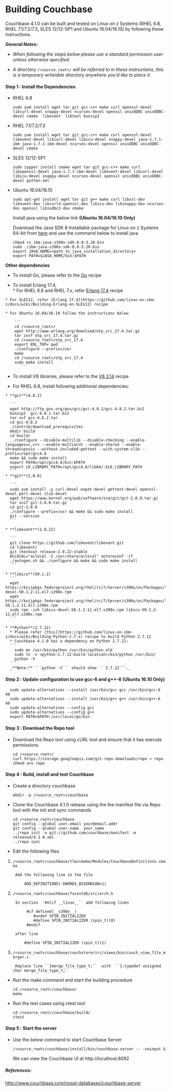 <!---PACKAGE:Couchbase--->
<!---DISTRO:SLES 12.x:4.1.0--->
<!---DISTRO:RHEL 7.x:4.1.0--->
<!---DISTRO:Ubuntu 16.x:4.1.0--->

# Building Couchbase

Couchbase 4.1.0 can be built and tested on Linux on z Systems (RHEL 6.8, RHEL 7.1/7.2/7.3, SLES 12/12-SP1 and Ubuntu 16.04/16.10) by following these instructions.

_**General Notes:**_  

* _When following the steps below please use a standard permission user unless otherwise specified._

* _A directory `/<source_root>/` will be referred to in these instructions, this is a temporary writeable directory anywhere you'd like to place it._

#### Step 1 : Install the Dependencies

*	RHEL 6.8 
 
		sudo yum install wget tar git gcc-c++ make curl openssl-devel libcurl-devel snappy-devel ncurses-devel openssl unixODBC unixODBC-devel cmake  libevent  libtool bunzip2

*	RHEL 7.1/7.2/7.3
     
		sudo yum install wget tar git gcc-c++ make curl openssl-devel libevent-devel libcurl-devel libicu-devel snappy-devel java-1.7.1-ibm java-1.7.1-ibm-devel ncurses-devel openssl unixODBC unixODBC-devel cmake

    
*	SLES 12/12-SP1

        sudo zypper install cmake wget tar git gcc-c++ make curl libopenssl-devel java-1.7.1-ibm-devel libevent-devel libcurl-devel libicu-devel snappy-devel ncurses-devel openssl unixODBC unixODBC-devel python-xml  

*   Ubuntu 16.04/16.10

		sudo apt-get install wget tar git g++ make curl libssl-dev libevent-dev libcurl4-openssl-dev libicu-dev libsnappy-dev ncurses-dev openssl libiodbc2-dev cmake


	Install java using the below link **(Ubuntu 16.04/16.10 Only)**
    
	Download the Java SDK 8 Installable package for Linux on z Systems 64-bit from [here](https://developer.ibm.com/javasdk/downloads/#tab_sdk8) and use the command below to install java  
		
		chmod +x ibm-java-s390x-sdk-8.0-3.20.bin
		sudo ./ibm-java-s390x-sdk-8.0-3.20.bin	
		export JAVA_HOME=<path_to_java_installation_directory>
		export PATH=$JAVA_HOME/bin:$PATH

		
**Other dependencies**

  *	To install Go, please refer to the [Go](https://github.com/linux-on-ibm-z/docs/wiki/Building-Go-1.7) recipe

  *   To install Erlang 17.4,  
    * For RHEL 6.8 and RHEL 7.x, refer [Erlang 17.4](https://github.com/linux-on-ibm-z/docs/wiki/Building-Erlang-on-RHEL7)  recipe

    * For SLES12, refer [Erlang 17.4](https://github.com/linux-on-ibm-z/docs/wiki/Building-Erlang-on-SLES12) recipe 
    
    * For Ubuntu 16.04/16.10 follow the instructions below

	    ```
		cd /<source_root>/
		wget http://www.erlang.org/download/otp_src_17.4.tar.gz  
		tar zxvf otp_src_17.4.tar.gz
		cd /<source_root>/otp_src_17.4
		export ERL_TOP=`pwd`
		./configure --prefix=/usr
		make
		cd /<source_root>/otp_src_17.4
		sudo make install
           ```		
    
  *   To install V8 libraries, please refer to the [V8 3.14](https://github.com/linux-on-ibm-z/docs/wiki/Building-V8-libraries) recipe

  *  For RHEL 6.8, install following additional dependencies:

    * **gcc**(4.8.2)

      ```
      wget http://ftp.gnu.org/gnu/gcc/gcc-4.8.2/gcc-4.8.2.tar.bz2
      bunzip2  gcc-4.8.2.tar.bz2
      tar xvf gcc-4.8.2.tar
      cd gcc-4.8.2
      ./contrib/download_prerequisites
      mkdir build
      cd build/
      ../configure --disable-multilib --disable-checking --enable-languages=c,c++ --enable-multiarch --enable-shared --enable-threads=posix --without-included-gettext --with-system-zlib --prefix=/opt/gcc4.8
      make && sudo make install
      export PATH=/opt/gcc4.8/bin:$PATH
      export LD_LIBRARY_PATH=/opt/gcc4.8/lib64/:$LD_LIBRARY_PATH
      ```
    * **git**(2.0.0)

      ```
      sudo yum install -y curl-devel expat-devel gettext-devel openssl-devel perl-devel zlib-devel  
      wget https://www.kernel.org/pub/software/scm/git/git-2.0.0.tar.gz  
      tar xvzf git-2.0.0.tar.gz  
      cd git-2.0.0  
      ./configure --prefix=/usr && make && sudo make install  
      git --version  
      ```

    * **libevent**(2.0.22)

      ```
      git clone https://github.com/libevent/libevent.git
      cd libevent/
      git checkout release-2.0.22-stable
      ACLOCAL="aclocal -I /usr/share/aclocal" autoreconf -if
      ./autogen.sh && ./configure && make && sudo make install
      ```

    * **libicu**(50.1.2)
      ```
      wget https://kojipkgs.fedoraproject.org/rhel/rc/7/Server/s390x/os/Packages/libicu-devel-50.1.2-11.el7.s390x.rpm
      wget https://kojipkgs.fedoraproject.org/rhel/rc/7/Server/s390x/os/Packages/libicu-50.1.2-11.el7.s390x.rpm
      sudo rpm -ivh libicu-devel-50.1.2-11.el7.s390x.rpm libicu-50.1.2-11.el7.s390x.rpm
      ```

    * **Python**(2.7.12)
      * Please refer [this](https://github.com/linux-on-ibm-z/docs/wiki/Building-Python-2.7.x) recipe to build Python 2.7.12
      * Couchbase 4.1.0 has a dependency on Python 2.7.12:  
      ```
        sudo mv /usr/bin/python /usr/bin/python_old
        sudo ln -s <python-2.7.12-build-location>/bin/python /usr/bin/  
        python -V  
      ```    
      _**Note:** ```python -V``` should show ```2.7.12```._

#### Step 2 : Update configuration to use gcc-6 and g++-6 **(Ubuntu 16.10 Only)**    
     
	  sudo update-alternatives --install /usr/bin/gcc gcc /usr/bin/gcc-6 40
	  sudo update-alternatives --install /usr/bin/g++ g++ /usr/bin/g++-6 40
	  sudo update-alternatives --config gcc
	  sudo update-alternatives --config g++
	  export PATH=$PATH:/usr/local/go/bin
		
#### Step 3 : Download the Repo tool

*   Download the Repo tool using cURL tool and ensure that it has execute permissions
        
		cd /<source_root>/
		curl https://storage.googleapis.com/git-repo-downloads/repo > repo
		chmod a+x repo
		
            
#### Step 4 : Build, install and test Couchbase

*	Create a directory couchbase

		mkdir -p /<source_root>/couchbase

		
*	Clone the Couchbase 4.1.0 release using the the manifest file via Repo tool with the init and sync commands
		
		cd /<source_root>/couchbase
		git config --global user.email your@email.addr
		git config --global user.name  your_name
		../repo init -u git://github.com/couchbase/manifest -m released/4.1.0.xml
        ../repo sync

		
*   Edit the following files
    
1. `/<source_root>/couchbase/tlm/cmake/Modules/CouchbaseDefinitions.cmake`
	
    	Add the following line in the file
	
			ADD_DEFINITIONS(-DWORDS_BIGENDIAN=1)
	
2. `/<source_root>/couchbase/forestdb/src/arch.h`
	
		In section  `#elif __linux__`  add following lines		
        
	         #if defined(__s390x__)
             	#undef SPIN_INITIALIZER
             	#define SPIN_INITIALIZER (spin_t)(0)
             #endif
			 
		after line
		
			#define SPIN_INITIALIZER (spin_t)(1)
			             
3. `/<source_root>/couchbase/couchstore/src/views/bin/couch_view_file_merger.c`
    
    	Replace line ``}merge_file_type_t;``  with  ``};typedef unsigned char merge_file_type_t;``
	
 
*   Run the make command and start the building procedure

		cd /<source_root>/couchbase/
		make
		
		
*   Run the test cases using ctest tool

    ```
	cd /<source_root>/couchbase/build/
	ctest
    ```    


#### Step 5 : Start the server
			
*	Use the below command to start Couchbase Server

		/<source_root>/couchbase/install/bin/couchbase-server -- -noinput &
		
		
	We can view the  Couchbase UI at   http://localhost:8092


##### References:
http://www.couchbase.com/nosql-databases/couchbase-server
